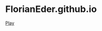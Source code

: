 # FlorianEder.github.io
<div>
    <a href="https://www.florianeder.github.io" target="_blank">Play</button>
</div>
